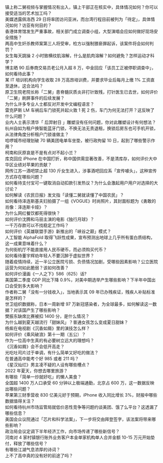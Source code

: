 镇上称二舅视频与掌握情况有出入，镇上干部正在核实中，具体情况如何？你可以接受适当的艺术加工吗？  
美媒透露佩洛西 29 日将率团访问亚洲，而台湾行程目前被列为「待定」，具体情况如何？访亚有何目的？  
香港体育馆发生严重事故，相关部门成立调查小组，大型演唱会应如何做好现场安全措施？  
两高中生奸杀教师案第三人将受审，检方以强制猥亵罪起诉，该案件将会如何判罚？  
女生每天跳操 2 小时致横纹肌溶解，什么是肌肉溶解？如何避免？怎样运动才科学？  
博主晒 90 后券商交易员老公月入超 8 万，中金回应「该员工正被停职调查中」，如何看待此事？  
某 IT 培训机构向学生收取 28 万高昂培训费，并要求毕业后每月上缴 1% 工资直至退休，这合法吗？  
原卫生院老院长称「二舅」患脊髓灰质炎非打针致残，打针医生已去世，如何评价「二舅」刷屏事件的后续发展？  
为什么许多专业人士都反对开发中文编程语言？  
雷克萨斯 LM 车祸后车门锁死并起火致 1 死 2 伤，车门为何无法打开？这反映了什么问题？  
业内人士表示清华「 后羿射日 」雕塑没有任何问题，你对此雕塑设计有何想法？  
杭州自如为租户换智能蓝牙门锁，不换无法无责退租，换锁后房东也可手机开锁，从法律角度分析租户门锁谁做主？  
哈啰城市经理划破 70 辆美团电单车坐垫，被行政拘留 10 日，起到了哪些警示作用？  
柯南和灰原哀是不是有点对不起小兰？  
库克回应 iPhone 在中国打折，称中国供需显著改善，不是清库存，如何评价大中华区业绩对苹果的贡献？  
网传江苏一酒吧禁止超 130 斤女生进入，涉事酒吧回应系「宣传噱头」，这种宣传方式存在哪些问题？  
如何看待支付宝可一键取消自动扣款引发热议？为什么会激起用户用户对选择的大讨论？  
如何解读《农民日报》发文指「读懂二舅就读懂了中国农民」？  
如何看待泽连斯基夫妇拍摄了一组《VOGUE》时尚照片，其封面标题为《勇敢的肖像：泽连斯卡娅》？  
为什么网红餐饮都死得很快？  
如何评价沈腾和马丽主演的电影《独行月球》？  
一千万存款可以不找稳定工作吗？  
如何评价《英雄联盟手游》新推出的「峡谷之巅」模式？  
人工智能 AlphaFold 取得飞跃性成果，宣布预测出地球上几乎所有蛋白质结构，这一成果意味着什么？  
为何街机厅不能直接用人民币硬币，而必须购买代币？  
如何看待董宇辉劝年轻人不要沉醉于虚拟世界？  
随着疫情持续，近一半公立医院亏损、负债情况加剧，受哪些因素影响？公立医院运营为何如此脆弱？该如何改善？  
如何评价漫画《一人之下》586（625）话?  
美国第二季度 GDP 同比下降 0.9%，对美中期选举产生哪些影响？下半年中国出口会受到多大影响？  
作者称二舅「没有一分钱收入」，当地表示其 09 年已办残疾证，残疾人补贴标准是怎样的？  
世卫组织数据称，日本一周新增 97 万新冠感染者，为全球最多，如何解读这一数据？对该国产生了哪些影响？  
樊振东缺席比赛被扣 1400 分，是什么情况？  
为什么越到夏天越流行「甜妹风」？普通女孩怎么变成夏日甜妹？  
杨紫在电视剧《沉香如屑》里的演技怎么样？  
如何评价《乘风破浪》第十一期（五公）？  
作为一位高中生真的有必要树立远大的理想吗？  
《沉香如屑》会不会低开高走？  
光吃吐司片过于单调，有什么简单又好吃的做法？  
在普通高中能考个好 985 或者 211 吗？  
《星汉灿烂》男主凌不疑的人设有哪些槽点？  
2022 年夏天，你想去哪里旅游？  
有哪些「简单一炒就好吃」的懒人美食？  
全国超 1400 万人口承受 60 分钟以上极端通勤，北京占 600 万，这一数据反映出哪些问题？  
苹果第三财季营收 830 亿美元好于预期，iPhone 收入同比增长 3%，财报中哪些数据值得关注？  
如何看待杭州市场监管局就低价恶性竞争等问题约谈美团、饿了么平台？这透漏了哪些信息？  
美国会众议院通过「芯片和科学法案」，下一步将交由拜登签字，该法案将带来哪些影响？  
政治局会议定调下半年经济工作，向市场传递了哪些新信号？  
河南对 4 家村镇银行账外业务客户本金单家机构单人合并金额 10-15 万元开始垫付，释放了哪些信号？  
有哪些江湖气息浓厚的诗词？  
上不了高中真的没有好的前途了吗？  
